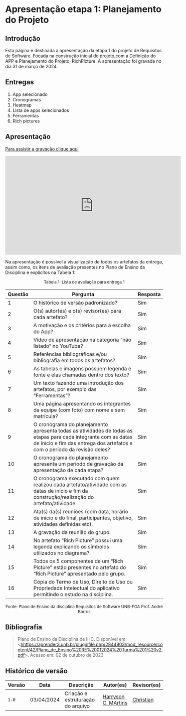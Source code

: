 # Apresentação etapa 1: Planejamento do Projeto

## Introdução

Esta página é destinada à apresentação da etapa 1 do projeto de Requisitos de Software. Focada na construção inicial do projeto,com a Definição do APP e Planejamento do Projeto, RichPicture. A apresentação foi gravada no dia 31 de março de 2024.

## Entregas

1. App selecionado
2. Cronogramas
3. Heatmap
4. Lista de apps selecionados
5. Ferramentas
6. Rich pictures

## Apresentação

[Para assistir a gravação clique aqui](https://youtu.be/ZBQkWCX2v4A)

<center>

<iframe width="560" height="315" src="https://www.youtube.com/embed/ZBQkWCX2v4A?si=gFCOR9ZEDTEEttjn" title="YouTube video player" frameborder="0" allow="accelerometer; autoplay; clipboard-write; encrypted-media; gyroscope; picture-in-picture; web-share" referrerpolicy="strict-origin-when-cross-origin" allowfullscreen></iframe>

</center>

Na apresentação é possível a visualização de todos os artefatos da entrega, assim como, os itens de avaliação presentes no Plano de Ensino da Disciplina e explícitos na Tabela 1:

<center>

<font size="2"><p style="text-align: center">Tabela 1: Lista de avaliação para entrega 1</p></font>

| Questão | Pergunta | Resposta |
|---------|----------|----------|
| 1       | O histórico de versão padronizado? | Sim |
| 2       | O(s) autor(es) e o(s) revisor(es) para cada artefato? | Sim |
| 3       | A motivação e os critérios para a escolha do App? | Sim |
| 4       | Vídeo de apresentação na categoria “não listado” no YouTube? | Sim |
| 5       | Referências bibliográficas e/ou bibliografia em todos os artefatos? | Sim |
| 6       | As tabelas e imagens possuem legenda e fonte e elas chamadas dentro dos texto? | Sim |
| 7       | Um texto fazendo uma introdução dos artefatos, por exemplo das “Ferramentas”? | Sim |
| 8       | Uma página apresentando os integrantes da equipe (com foto) com nome e sem matrícula? | Sim |
| 9       | O cronograma do planejamento apresenta todas as atividades de todas as etapas para cada integrante com as datas de início e fim das entrega dos artefatos e com o período da revisão deles? | Sim |
| 10      | O cronograma do planejamento apresenta um período de gravação da apresentação de cada etapa? | Sim |
| 11      | O cronograma executado com quem realizou cada artefato/atividade com as datas de início e fim da construção/realização do artefato/atividade. | Sim |
| 12      | Ata(s) da(s) reuniões (com data, horário de início e do final, participantes, objetivo, atividades definidas etc). | Sim |
| 13      | A gravação da reunião do grupo. | Sim |
| 14      | No artefato “Rich Picture” possui uma legenda explicando os símbolos utilizados no diagrama? | Sim |
| 15      | Todos os 5 componentes de um “Rich Picture” estão presentes no artefato do “Rich Picture” apresentado pelo grupo. | Sim |
| 16      | Cópia do Termo de Uso, Direito de Uso ou Propriedade Intelectual do aplicativo permitindo o estudo na disciplina. | Sim |

<font size="2"><p style="text-align: center">Fonte: Plano de Ensino da disciplina Requisitos de Software UNB-FGA Prof. André Barros</p></font>

</center>

## Bibliografia

> Plano de Ensino da Disciplina de IHC. Disponível em: <<hhttps://aprender3.unb.br/pluginfile.php/2844903/mod_resource/content/42/Plano_de_Ensino%20RE%20012024%20Turma%201%20v2.pdf>>. Acesso em: 02 de outubro de 2023

## Histórico de versão

| Versão |    Data    | Descrição                         | Autor(es)                                      | Revisor(es)                                    |
| ------ | :--------: | --------------------------------- | ---------------------------------------------- | ---------------------------------------------- |
| `1.0`    | 03/04/2024 | Criação e estruturação do arquivo |[Harryson C. MArtins](https://github.com/harry-cmartin) | [Christian](https://github.com/crstyhs)|